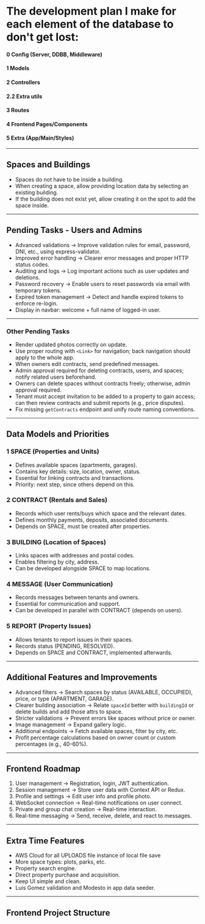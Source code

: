 # The development plan I make for each element of the database to don't get lost:

#### 0 Config (Server, DDBB, Middleware)  
#### 1 Models  
#### 2 Controllers  
#### 2.2 Extra utils  
#### 3 Routes  
#### 4 Frontend Pages/Components  
#### 5 Extra (App/Main/Styles)

---

## Spaces and Buildings

- Spaces do not have to be inside a building.  
- When creating a space, allow providing location data by selecting an existing building.  
- If the building does not exist yet, allow creating it on the spot to add the space inside.

---

## Pending Tasks - Users and Admins

- Advanced validations → Improve validation rules for email, password, DNI, etc., using express-validator.  
- Improved error handling → Clearer error messages and proper HTTP status codes.  
- Auditing and logs → Log important actions such as user updates and deletions.  
- Password recovery → Enable users to reset passwords via email with temporary tokens.  
- Expired token management → Detect and handle expired tokens to enforce re-login.  
- Display in navbar: welcome + full name of logged-in user.

---

### Other Pending Tasks

- Render updated photos correctly on update.  
- Use proper routing with `<Link>` for navigation; back navigation should apply to the whole app.  
- When owners edit contracts, send predefined messages.  
- Admin approval required for deleting contracts, users, and spaces; notify related users beforehand.  
- Owners can delete spaces without contracts freely; otherwise, admin approval required.  
- Tenant must accept invitation to be added to a property to gain access; can then review contracts and submit reports (e.g., price disputes).  
- Fix missing `getContracts` endpoint and unify route naming conventions.

---

## Data Models and Priorities

### 1 SPACE (Properties and Units)

- Defines available spaces (apartments, garages).  
- Contains key details: size, location, owner, status.  
- Essential for linking contracts and transactions.  
- Priority: next step, since others depend on this.

### 2 CONTRACT (Rentals and Sales)

- Records which user rents/buys which space and the relevant dates.  
- Defines monthly payments, deposits, associated documents.  
- Depends on SPACE, must be created after properties.

### 3 BUILDING (Location of Spaces)

- Links spaces with addresses and postal codes.  
- Enables filtering by city, address.  
- Can be developed alongside SPACE to map locations.

### 4 MESSAGE (User Communication)

- Records messages between tenants and owners.  
- Essential for communication and support.  
- Can be developed in parallel with CONTRACT (depends on users).

### 5 REPORT (Property Issues)

- Allows tenants to report issues in their spaces.  
- Records status (PENDING, RESOLVED).  
- Depends on SPACE and CONTRACT, implemented afterwards.

---

## Additional Features and Improvements

- Advanced filters → Search spaces by status (AVAILABLE, OCCUPIED), price, or type (APARTMENT, GARAGE).  
- Clearer building association → Relate `spaceId` better with `buildingId` or delete builds and add those attrs to space.  
- Stricter validations → Prevent errors like spaces without price or owner.  
- Image management → Expand gallery logic.  
- Additional endpoints → Fetch available spaces, filter by city, etc.  
- Profit percentage calculations based on owner count or custom percentages (e.g., 40-60%).

---

## Frontend Roadmap

1. User management → Registration, login, JWT authentication.  
2. Session management → Store user data with Context API or Redux.  
3. Profile and settings → Edit user info and profile photo.  
4. WebSocket connection → Real-time notifications on user connect.  
5. Private and group chat creation → Real-time interaction.  
6. Real-time messaging → Send, receive, delete, and react to messages.

---

## Extra Time Features

- AWS Cloud for all UPLOADS file instance of local file save  
- More space types: plots, parks, etc.  
- Property search engine.  
- Direct property purchase and acquisition.  
- Keep UI simple and clean.  
- Luis Gomez validation and Modesto in app data seeder.

---

## Frontend Project Structure

